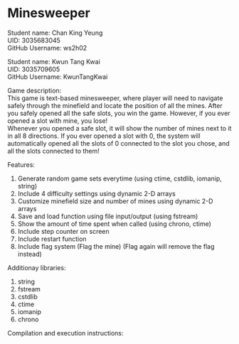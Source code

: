 # Minesweeper

Student name: Chan King Yeung     
UID: 3035683045     
GitHub Username: ws2h02     

Student name: Kwun Tang Kwai     
UID: 3035709605     
GitHub Username: KwunTangKwai     

Game description:         
This game is text-based minesweeper, where player will need to navigate safely through the minefield and locate the position of all the mines. After you safely opened all the safe slots, you win the game. However, if you ever opened a slot with mine, you lose!      
Whenever you opened a safe slot, it will show the number of mines next to it in all 8 directions. If you ever opened a slot with 0, the system will automatically opened all the slots of 0 connected to the slot you chose, and all the slots connected to them!

Features:         
1. Generate random game sets everytime 
(using ctime, cstdlib, iomanip, string)   
2. Include 4 difficulty settings using dynamic 2-D arrays        
3. Customize minefield size and number of mines using dynamic 2-D arrays
4. Save and load function using file input/output
(using fstream)             
5. Show the amount of time spent when called
(using chrono, ctime)              
6. Include step counter on screen            
7. Include restart function                     
8. Include flag system (Flag the mine) 
(Flag again will remove the flag instead)
  
Additionay libraries:
1. string
2. fstream
3. cstdlib
4. ctime
5. iomanip
6. chrono

Compilation and execution instructions: 
